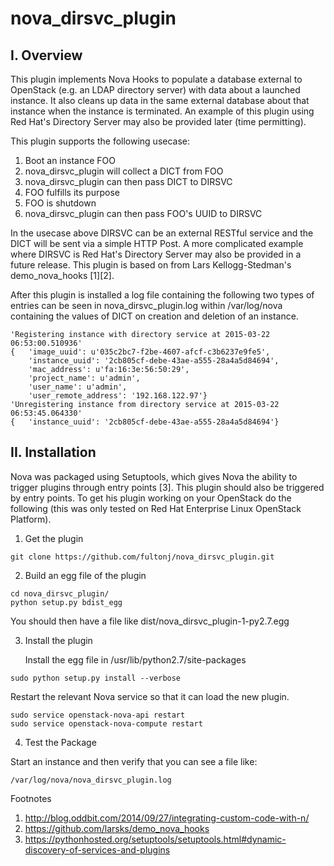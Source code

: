 # nova_dirsvc_plugin

## I. Overview

This plugin implements Nova Hooks to populate a database external to
OpenStack (e.g. an LDAP directory server) with data about a launched 
instance. It also cleans up data in the same external database about
that instance when the instance is terminated. An example of this
plugin using Red Hat's Directory Server may also be provided later 
(time permitting). 

This plugin supports the following usecase: 

1. Boot an instance FOO
2. nova_dirsvc_plugin will collect a DICT from FOO
3. nova_dirsvc_plugin can then pass DICT to DIRSVC 
4. FOO fulfills its purpose 
5. FOO is shutdown
6. nova_dirsvc_plugin can then pass FOO's UUID to DIRSVC

In the usecase above DIRSVC can be an external RESTful service and 
the DICT will be sent via a simple HTTP Post. A more complicated 
example where DIRSVC is Red Hat's Directory Server may also be
provided in a future release. This plugin is based on from Lars
Kellogg-Stedman's demo_nova_hooks [1][2]. 

After this plugin is installed a log file containing the following 
two types of entries can be seen in nova_dirsvc_plugin.log within 
/var/log/nova containing the values of DICT on creation and deletion 
of an instance. 

```
'Registering instance with directory service at 2015-03-22 06:53:00.510936'
{   'image_uuid': u'035c2bc7-f2be-4607-afcf-c3b6237e9fe5',
    'instance_uuid': '2cb805cf-debe-43ae-a555-28a4a5d84694',
    'mac_address': u'fa:16:3e:56:50:29',
    'project_name': u'admin',
    'user_name': u'admin',
    'user_remote_address': '192.168.122.97'}
'Unregistering instance from directory service at 2015-03-22 06:53:45.064330'
{   'instance_uuid': '2cb805cf-debe-43ae-a555-28a4a5d84694'}
```

## II. Installation

Nova was packaged using Setuptools, which gives Nova the ability to
trigger plugins through entry points [3]. This plugin should also be
triggered by entry points. To get his plugin working on your OpenStack 
do the following (this was only tested on Red Hat Enterprise Linux
OpenStack Platform). 

1. Get the plugin

  `git clone https://github.com/fultonj/nova_dirsvc_plugin.git`

2. Build an egg file of the plugin
  ```
  cd nova_dirsvc_plugin/
  python setup.py bdist_egg 
  ```
   You should then have a file like dist/nova_dirsvc_plugin-1-py2.7.egg

3. Install the plugin

   Install the egg file in /usr/lib/python2.7/site-packages 

  `sudo python setup.py install --verbose` 

   Restart the relevant Nova service so that it can load the new plugin. 

  ```
  sudo service openstack-nova-api restart
  sudo service openstack-nova-compute restart
  ```

4. Test the Package

  Start an instance and then verify that you can see a file like: 

 `/var/log/nova/nova_dirsvc_plugin.log`

Footnotes
1. http://blog.oddbit.com/2014/09/27/integrating-custom-code-with-n/ 
2. https://github.com/larsks/demo_nova_hooks
2. https://pythonhosted.org/setuptools/setuptools.html#dynamic-discovery-of-services-and-plugins
